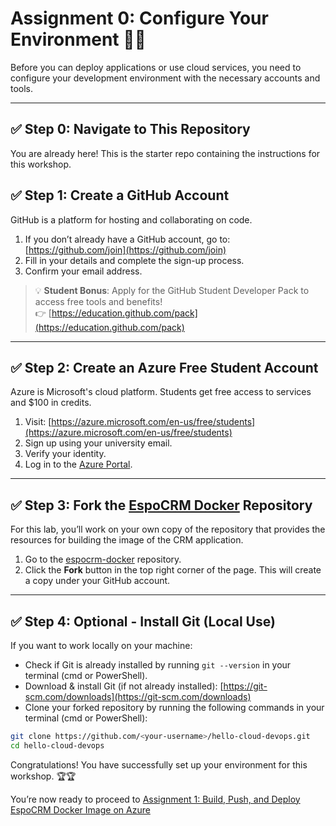 # Assignment 0: Configure Your Environment 🧰✨

Before you can deploy applications or use cloud services, you need to configure your development environment with the necessary accounts and tools.

---

## ✅ Step 0: Navigate to This Repository
You are already here! This is the starter repo containing the instructions for this workshop.

## ✅ Step 1: Create a GitHub Account

GitHub is a platform for hosting and collaborating on code.

1. If you don’t already have a GitHub account, go to: [https://github.com/join](https://github.com/join)
3. Fill in your details and complete the sign-up process.
4. Confirm your email address.

> 💡 **Student Bonus**: Apply for the GitHub Student Developer Pack to access free tools and benefits!  
👉 [https://education.github.com/pack](https://education.github.com/pack)

---

## ✅ Step 2: Create an Azure Free Student Account

Azure is Microsoft's cloud platform. Students get free access to services and $100 in credits.

1. Visit: [https://azure.microsoft.com/en-us/free/students](https://azure.microsoft.com/en-us/free/students)
2. Sign up using your university email.
3. Verify your identity.
4. Log in to the [Azure Portal](https://portal.azure.com).

---

## ✅ Step 3: Fork the [EspoCRM Docker](espocrm-docker) Repository

For this lab, you’ll work on your own copy of the repository that provides the resources for building the image of the CRM application.

1. Go to the [espocrm-docker](https://github.com/espocrm/espocrm-docker) repository.
2. Click the **Fork** button in the top right corner of the page. This will create a copy under your GitHub account.

---

## ✅ Step 4: Optional - Install Git (Local Use)

If you want to work locally on your machine:

- Check if Git is already installed by running `git --version` in your terminal (cmd or PowerShell).
- Download & install Git (if not already installed): [https://git-scm.com/downloads](https://git-scm.com/downloads)
- Clone your forked repository by running the following commands in your terminal (cmd or PowerShell):
```bash
git clone https://github.com/<your-username>/hello-cloud-devops.git
cd hello-cloud-devops
```

Congratulations! You have successfully set up your environment for this workshop. 🏆🏆

You’re now ready to proceed to [Assignment 1: Build, Push, and Deploy EspoCRM Docker Image on Azure](assignment-1-build-push-deploy.md)